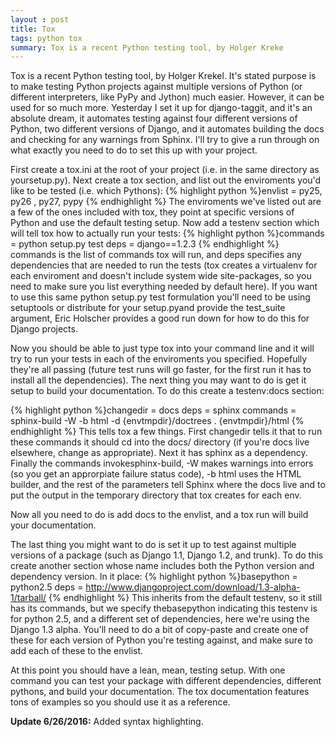```yaml
---
layout : post 
title: Tox
tags: python tox
summary: Tox is a recent Python testing tool, by Holger Kreke
---
```

Tox is a recent Python testing tool, by Holger Krekel. It's stated purpose is to make testing Python projects against multiple versions of Python (or different interpreters, like PyPy and Jython) much easier. However, it can be used for so much more. Yesterday I set it up for django-taggit, and it's an absolute dream, it automates testing against four different versions of Python, two different versions of Django, and it automates building the docs and checking for any warnings from Sphinx. I'll try to give a run through on what exactly you need to do to set this up with your project.

First create a tox.ini at the root of your project (i.e. in the same directory as yoursetup.py). Next create a tox section, and list out the enviroments you'd like to be tested (i.e. which Pythons):
{% highlight python %}envlist =  py25, py26 , py27, pypy {% endhighlight %}
The enviroments we've listed out are a few of the ones included with tox, they point at specific versions of Python and use the default testing setup. Now add a testenv section which will tell tox how to actually run your tests:
{% highlight python %}commands =
    python setup.py test
deps =
    django==1.2.3
{% endhighlight %}
commands is the list of commands tox will run, and deps specifies any dependencies that are needed to run the tests (tox creates a virtualenv for each enviroment and doesn't include system wide site-packages, so you need to make sure you list everything needed by default here). If you want to use this same python setup.py test formulation you'll need to be using setuptools or distribute for your setup.pyand provide the test_suite argument, Eric Holscher provides a good run down for how to do this for Django projects.

Now you should be able to just type tox into your command line and it will try to run your tests in each of the enviroments you specified. Hopefully they're all passing (future test runs will go faster, for the first run it has to install all the dependencies). The next thing you may want to do is get it setup to build your documentation. To do this create a testenv:docs section:

{% highlight python %}changedir = docs
deps =
    sphinx
commands =
    sphinx-build -W -b html -d {envtmpdir}/doctrees . {envtmpdir}/html
{% endhighlight %}
This tells tox a few things. First changedir tells it that to run these commands it should cd into the docs/ directory (if you're docs live elsewhere, change as appropriate). Next it has sphinx as a dependency. Finally the commands invokesphinx-build, -W makes warnings into errors (so you get an approrpiate failure status code), -b html uses the HTML builder, and the rest of the parameters tell Sphinx where the docs live and to put the output in the temporary directory that tox creates for each env.

Now all you need to do is add docs to the envlist, and a tox run will build your documentation.

The last thing you might want to do is set it up to test against multiple versions of a package (such as Django 1.1, Django 1.2, and trunk). To do this create another section whose name includes both the Python version and dependency version. In it place:
{% highlight python %}basepython = python2.5
deps = http://www.djangoproject.com/download/1.3-alpha-1/tarball/
{% endhighlight %}
This inherits from the default testenv, so it still has its commands, but we specify thebasepython indicating this testenv is for python 2.5, and a different set of dependencies, here we're using the Django 1.3 alpha. You'll need to do a bit of copy-paste and create one of these for each version of Python you're testing against, and make sure to add each of these to the envlist.

At this point you should have a lean, mean, testing setup. With one command you can test your package with different dependencies, different pythons, and build your documentation. The tox documentation features tons of examples so you should use it as a reference.

**Update 6/26/2016:** Added syntax highlighting.